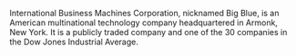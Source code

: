 International Business Machines Corporation, nicknamed Big Blue, is an American multinational technology company headquartered in Armonk, New York.
It is a publicly traded company and one of the 30 companies in the Dow Jones Industrial Average.
